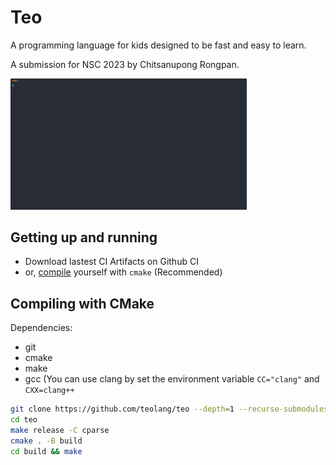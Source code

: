 # Teo
A programming language for kids designed to be fast and easy to learn.

A submission for NSC 2023 by Chitsanupong Rongpan.

<img src="./image.svg" width="75%"></img>

## Getting up and running
- Download lastest CI Artifacts on Github CI
- or, [compile](#compiling-with-cmake) yourself with ```cmake``` (Recommended)

## Compiling with CMake
Dependencies:
- git
- cmake
- make
- gcc (You can use clang by set the environment variable ```CC="clang"``` and ```CXX=clang++```
```bash
git clone https://github.com/teolang/teo --depth=1 --recurse-submodules
cd teo
make release -C cparse
cmake . -B build
cd build && make
```
